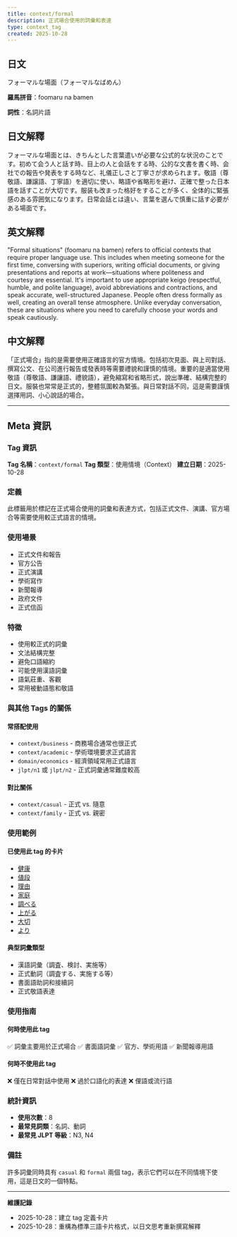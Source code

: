 ```yaml
---
title: context/formal
description: 正式場合使用的詞彙和表達
type: context_tag
created: 2025-10-28
---
```


## 日文
フォーマルな場面（フォーマルなばめん）

**羅馬拼音**：foomaru na bamen

**詞性**：名詞片語

## 日文解釋
フォーマルな場面とは、きちんとした言葉遣いが必要な公式的な状況のことです。初めて会う人と話す時、目上の人と会話をする時、公的な文書を書く時、会社での報告や発表をする時など、礼儀正しさと丁寧さが求められます。敬語（尊敬語、謙譲語、丁寧語）を適切に使い、略語や省略形を避け、正確で整った日本語を話すことが大切です。服装も改まった格好をすることが多く、全体的に緊張感のある雰囲気になります。日常会話とは違い、言葉を選んで慎重に話す必要がある場面です。

## 英文解釋
"Formal situations" (foomaru na bamen) refers to official contexts that require proper language use. This includes when meeting someone for the first time, conversing with superiors, writing official documents, or giving presentations and reports at work—situations where politeness and courtesy are essential. It's important to use appropriate keigo (respectful, humble, and polite language), avoid abbreviations and contractions, and speak accurate, well-structured Japanese. People often dress formally as well, creating an overall tense atmosphere. Unlike everyday conversation, these are situations where you need to carefully choose your words and speak cautiously.

## 中文解釋
「正式場合」指的是需要使用正確語言的官方情境。包括初次見面、與上司對話、撰寫公文、在公司進行報告或發表時等需要禮貌和謹慎的情境。重要的是適當使用敬語（尊敬語、謙讓語、禮貌語），避免縮寫和省略形式，說出準確、結構完整的日文。服裝也常常是正式的，整體氛圍較為緊張。與日常對話不同，這是需要謹慎選擇用詞、小心說話的場合。

---

## Meta 資訊

### Tag 資訊

**Tag 名稱**：`context/formal`
**Tag 類型**：使用情境（Context）
**建立日期**：2025-10-28

### 定義

此標籤用於標記在正式場合使用的詞彙和表達方式，包括正式文件、演講、官方場合等需要使用較正式語言的情境。

### 使用場景

- 正式文件和報告
- 官方公告
- 正式演講
- 學術寫作
- 新聞報導
- 政府文件
- 正式信函

### 特徵

- 使用較正式的詞彙
- 文法結構完整
- 避免口語縮約
- 可能使用漢語詞彙
- 語氣莊重、客觀
- 常用被動語態和敬語

### 與其他 Tags 的關係

#### 常搭配使用
- `context/business` - 商務場合通常也很正式
- `context/academic` - 學術環境要求正式語言
- `domain/economics` - 經濟領域常用正式語言
- `jlpt/n1` 或 `jlpt/n2` - 正式詞彙通常難度較高

#### 對比關係
- `context/casual` - 正式 vs. 隨意
- `context/family` - 正式 vs. 親密

### 使用範例

#### 已使用此 tag 的卡片
- [健康](../../../noun/002_kenkou.md)
- [値段](../../../noun/003_nedan.md)
- [理由](../../../noun/005_riyuu.md)
- [家庭](../../../noun/006_katei.md)
- [調べる](../../../verb-ru/002_shiraberu.md)
- [上がる](../../../verb-u/001_agaru.md)
- [大切](../../../adj-na/001_taisetsu.md)
- [より](../../../particle/001_yori.md)

#### 典型詞彙類型
- 漢語詞彙（調査、検討、実施等）
- 正式動詞（調査する、実施する等）
- 書面語助詞和接續詞
- 正式敬語表達

### 使用指南

#### 何時使用此 tag
✅ 詞彙主要用於正式場合
✅ 書面語詞彙
✅ 官方、學術用語
✅ 新聞報導用語

#### 何時不使用此 tag
❌ 僅在日常對話中使用
❌ 過於口語化的表達
❌ 俚語或流行語

### 統計資訊

- **使用次數**：8
- **最常見詞類**：名詞、動詞
- **最常見 JLPT 等級**：N3, N4

### 備註

許多詞彙同時具有 `casual` 和 `formal` 兩個 tag，表示它們可以在不同情境下使用，這是日文的一個特點。

---

**維護記錄**
- 2025-10-28：建立 tag 定義卡片
- 2025-10-28：重構為標準三語卡片格式，以日文思考重新撰寫解釋
